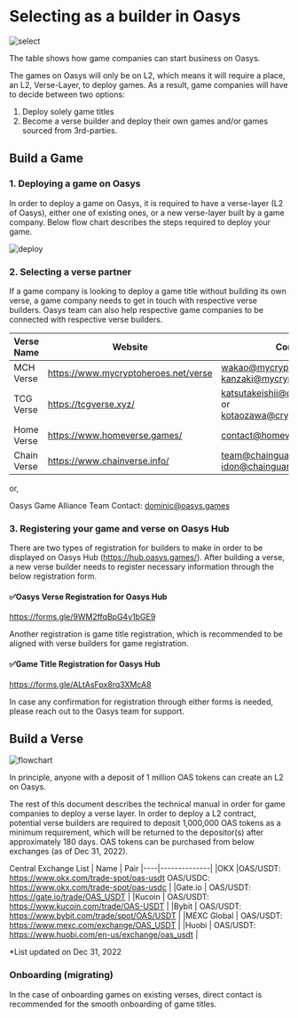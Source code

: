 # Selecting as a builder in Oasys

![select](/img/docs/techdocs/verse/select.png)

The table shows how game companies can start business on Oasys. 

The games on Oasys will only be on L2, which means it will require a place, an L2, Verse-Layer, to deploy games. As a result, game companies will have to decide between two options: 
1. Deploy solely game titles
2. Become a verse builder and deploy their own games and/or games sourced from 3rd-parties.

## Build a Game

### 1. Deploying a game on Oasys

In order to deploy a game on Oasys, it is required to have a verse-layer (L2 of Oasys), either one of existing ones, or a new verse-layer built by a game company. Below flow chart describes the steps required to deploy your game. 

![deploy](/img/docs/techdocs/verse/game.png)

### 2. Selecting a verse partner

If a game company is looking to deploy a game title without building its own verse, a game company needs to get in touch with respective verse builders. Oasys team can also help respective game companies to be connected with respective verse builders. 

|Verse Name|Website|Contact|Form|
|--|---------|--------|--------|
|MCH Verse|https://www.mycryptoheroes.net/verse|wakao@mycryptoheroes.net or kanzaki@mycryptoheroes.net||
|TCG Verse|https://tcgverse.xyz/|katsutakeishii@cryptogames.co.jp  or 　kotaozawa@cryptogames.co.jp|https://docs.google.com/forms/d/e/1FAIpQLSfds0wzeLs2Dc1aoK9UhNK44ZLmdDS7Rg2C3wrPPkACG2doYQ/viewform|
|Home Verse|https://www.homeverse.games/|contact@homeverse.games |https://docs.google.com/forms/d/e/1FAIpQLScEyQd9kugKuxemcaiACahhaigVqy5W7FdrSkj3TIUhWK2Mpw/viewform?usp=send_form|
|Chain Verse|https://www.chainverse.info/|team@chainguardians.io or idon@chainguardians.io||

or, 

Oasys Game Alliance Team
Contact: dominic@oasys.games 

### 3. Registering your game and verse on Oasys Hub

There are two types of registration for builders to make in order to be displayed on Oasys Hub (https://hub.oasys.games/). 
After building a verse, a new verse builder needs to register necessary information through the below registration form. 

#### ✅Oasys Verse Registration for Oasys Hub
https://forms.gle/9WM2ffqBpG4y1bGE9

 Another registration is game title registration, which is recommended to be aligned with verse builders for game registration. 

#### ✅Game Title Registration for Oasys Hub
https://forms.gle/ALtAsFpx8rq3XMcA8

In case any confirmation for registration through either forms is needed, please reach out to the Oasys team for support. 

## Build a Verse

![flowchart](/img/docs/techdocs/verse/flowchart.png)

In principle, anyone with a deposit of 1 million OAS tokens can create an L2 on Oasys.

The rest of this document describes the technical manual in order for game companies to deploy a verse layer. In order to deploy a L2 contract, potential verse builders are required to deposit 1,000,000 OAS tokens as a minimum requirement, which will be returned to the depositor(s) after approximately 180 days. OAS tokens can be purchased from below exchanges (as of Dec 31, 2022). 

Central Exchange List
| Name | Pair 
|----|--------------|
|OKX |OAS/USDT: https://www.okx.com/trade-spot/oas-usdt OAS/USDC: https://www.okx.com/trade-spot/oas-usdc |
|Gate.io | OAS/USDT: https://gate.io/trade/OAS_USDT |
|Kucoin | OAS/USDT: https://www.kucoin.com/trade/OAS-USDT |
|Bybit | OAS/USDT: https://www.bybit.com/trade/spot/OAS/USDT |
|MEXC Global | OAS/USDT: https://www.mexc.com/exchange/OAS_USDT |
|Huobi | OAS/USDT: https://www.huobi.com/en-us/exchange/oas_usdt |

*List updated on Dec 31, 2022



### Onboarding (migrating)

In the case of onboarding games on existing verses, direct contact is recommended for the smooth onboarding of game titles. 

